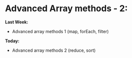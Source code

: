# Advanced Array methods - 2:

**Last Week:**

- Advanced array methods 1 (map, forEach, filter)

**Today:**

- Advanced array methods 2 (reduce, sort)
